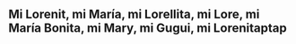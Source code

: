 ## Mi Lorenit, mi María, mi Lorellita, mi Lore, mi María Bonita, mi Mary, mi Gugui, mi Lorenitaptap
